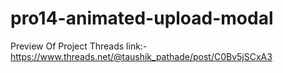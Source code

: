 # pro14-animated-upload-modal
Preview Of Project Threads link:-
https://www.threads.net/@taushik_pathade/post/C0Bv5jSCxA3
